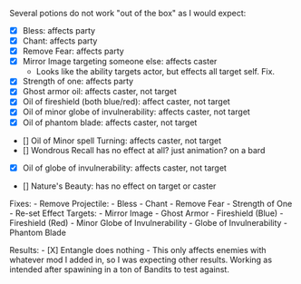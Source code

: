 Several potions do not work "out of the box" as I would expect:

- [X] Bless: affects party
- [X] Chant: affects party
- [X] Remove Fear: affects party
- [X] Mirror Image targeting someone else: affects caster
    - Looks like the ability targets actor, but effects all target self. Fix.
- [X] Strength of one: affects party
- [X] Ghost armor oil: affects caster, not target
- [X] Oil of fireshield (both blue/red): affect caster, not target
- [X] Oil of minor globe of invulnerability: affects caster, not target
- [X] Oil of phantom blade: affects caster, not target
- [] Oil of Minor spell Turning: affects caster, not target
- [] Wondrous Recall has no effect at all? just animation? on a bard
- [X] Oil of globe of invulnerability: affects caster, not target
- [] Nature's Beauty: has no effect on target or caster

Fixes:
    - Remove Projectile:
        - Bless
        - Chant
        - Remove Fear
        - Strength of One
    - Re-set Effect Targets:
        - Mirror Image
        - Ghost Armor
        - Fireshield (Blue)
        - Fireshield (Red)
        - Minor Globe of Invulnerability
        - Globe of Invulnerability
        - Phantom Blade

Results:
    - [X] Entangle does nothing
        - This only affects enemies with whatever mod I added in, so I was expecting other results. Working as intended after spawining in a ton of Bandits to test against.
